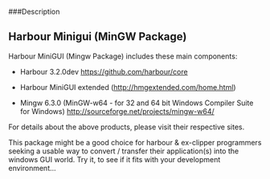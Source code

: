
###Description

Harbour Minigui (MinGW Package)
-----------------------------------------------------------------------
Harbour MiniGUI (Mingw Package) includes these main components:

- Harbour 3.2.0dev
  https://github.com/harbour/core

- Harbour MiniGUI extended (http://hmgextended.com/home.html)

- Mingw 6.3.0 (MinGW-w64 - for 32 and 64 bit Windows Compiler Suite for Windows)
  http://sourceforge.net/projects/mingw-w64/

For details about the above products, please visit their respective sites.

This package might be a good choice for harbour & ex-clipper programmers seeking
a usable way to convert / transfer their application(s) into the windows GUI world.
Try it, to see if it fits with your development environment...



